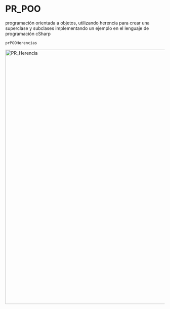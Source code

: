 # PR_POO

programación orientada a objetos, utilizando herencia para crear una superclase y subclases implementando un ejemplo en el lenguaje de programación cSharp

`prPOOHerencias`

<img width="802" alt="PR_Herencia" src="https://user-images.githubusercontent.com/66187218/94330241-1411a000-ff99-11ea-96d6-1f5d91cb64a8.png">
